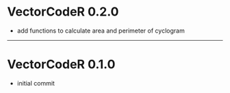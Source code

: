 # VectorCodeR 0.2.0

- add functions to calculate area and perimeter of cyclogram

---

# VectorCodeR 0.1.0

- initial commit